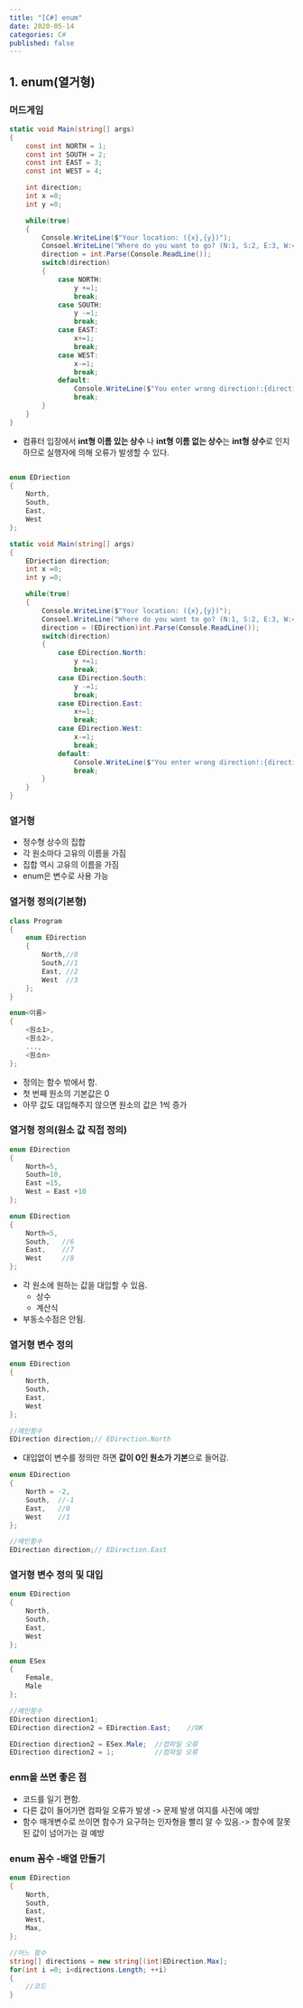 ```yaml
---
title: "[C#] enum"
date: 2020-05-14
categories: C#
published: false
---
```


## 1. enum(열거형)

### 머드게임

```csharp
static void Main(string[] args)
{
    const int NORTH = 1;
    const int SOUTH = 2;
    const int EAST = 3;
    const int WEST = 4;

    int direction;
    int x =0;
    int y =0;

    while(true)
    {
        Console.WriteLine($"Your location: ({x},{y})");
        Consoel.WriteLine("Where do you want to go? (N:1, S:2, E:3, W:4)");
        direction = int.Parse(Console.ReadLine());
        switch(direction)
        {
            case NORTH:
                y +=1;
                break;
            case SOUTH:
                y -=1;
                break;
            case EAST:
                x+=1;
                break;
            case WEST:
                x-=1;
                break;
            default:
                Console.WriteLine($"You enter wrong direction!:{direction}");
                break;
        }
    }
}
```

- 컴퓨터 입장에서 **int형 이름 있는 상수** 나 **int형 이름 없는 상수**는 **int형 상수**로 인지하므로 실행자에 의해 오류가 발생할 수 있다.


```csharp

enum EDriection
{
    North,
    South,
    East,
    West
};

static void Main(string[] args)
{
    EDriection direction;
    int x =0;
    int y =0;

    while(true)
    {
        Console.WriteLine($"Your location: ({x},{y})");
        Consoel.WriteLine("Where do you want to go? (N:1, S:2, E:3, W:4)");
        direction = (EDirection)int.Parse(Console.ReadLine());
        switch(direction)
        {
            case EDirection.North:
                y +=1;
                break;
            case EDirection.South:
                y -=1;
                break;
            case EDirection.East:
                x+=1;
                break;
            case EDirection.West:
                x-=1;
                break;
            default:
                Console.WriteLine($"You enter wrong direction!:{direction}");
                break;
        }
    }
}
```

### 열거형

- 정수형 상수의 집합
- 각 원소마다 고유의 이름을 가짐
- 집합 역시 고유의 이름을 가짐
- enum은 변수로 사용 가능

### 열거형 정의(기본형)

```csharp
class Program
{
    enum EDirection
    {
        North,//0
        South,//1
        East, //2
        West  //3
    };
}
```

```csharp
enum<이름>
{
    <원소1>,
    <원소2>,
    ...,
    <원소n>
};
```

- 정의는 함수 밖에서 함.
- 첫 번째 원소의 기본값은 0
- 아무 값도 대입해주지 않으면 원소의 값은 1씩 증가


### 열거형 정의(원소 값 직접 정의)

```csharp
enum EDirection
{
    North=5,
    South=10,
    East =15,
    West = East +10
};
```

```csharp
enum EDirection
{
    North=5,
    South,   //6
    East,    //7
    West     //8
};
```

- 각 원소에 원하는 값을 대입할 수 있음.
    - 상수
    - 계산식
- 부동소수점은 안됨.

### 열거형 변수 정의

```csharp
enum EDirection
{
    North,
    South,
    East,
    West
};

//메인함수
EDirection direction;// EDirection.North
```

- 대입없이 변수를 정의만 하면 **값이 0인 원소가 기본**으로 들어감.

```csharp
enum EDirection
{
    North = -2,
    South,  //-1
    East,   //0
    West    //1
};

//메인함수
EDirection direction;// EDirection.East
```

### 열거형 변수 정의 및 대입

```csharp
enum EDirection
{
    North,
    South,
    East,
    West
};

enum ESex
{
    Female,
    Male
};

//메인함수
EDirection direction1;
EDirection direction2 = EDirection.East;    //OK

EDirection direction2 = ESex.Male;  //컴파일 오류
EDirection direction2 = 1;          //컴파일 오류
```


### enm을 쓰면 좋은 점

- 코드를 일기 편함.
- 다른 값이 들어가면 컴파일 오류가 발생 -> 문제 발생 여지를 사전에 예방
- 함수 매개변수로 쓰이면 함수가 요구하는 인자형을 빨리 알 수 있음.-> 함수에 잘못된 값이 넘어가는 걸 예방

### enum 꼼수 -배열 만들기

```csharp
enum EDirection
{
    North,
    South,
    East,
    West,
    Max,
};

//어느 함수
string[] directions = new string[(int)EDirection.Max];
for(int i =0; i<directions.Length; ++i)
{
    //코드
}
```


